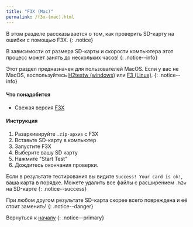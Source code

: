 ```yaml
---
title: "F3X (Mac)"
permalink: /f3x-(mac).html
---
```


В этом разделе рассказывается о том, как проверить SD-карту на ошибки с помощью F3X.
{: .notice}

В зависимости от размера SD-карты и скорости компьютера этот процесс может занять до нескольких часов!
{: .notice--info}

Этот раздел предназначен для пользователей MacOS. Если у вас не MacOS, воспользуйтесь [H2testw (windows)](h2testw-(windows)) или [F3 (Linux)](f3-(linux)).
{: .notice--info}

#### Что понадобится

* Свежая версия [F3X](https://github.com/insidegui/F3X/releases/latest)

#### Инструкция

1. Разархивируйте `.zip-архив` с F3X
2. Вставьте SD-карту в компьютер
3. Запустите F3X
4. Выберите вашу SD карту
5. Нажмите "Start Test"
6. Дождитесь окончания проверки.

Если в результате тестирования вы видите `Success! Your card is ok!`, ваша карта в порядке. Можете удалить все файлы с расширением `.h2w` на SD-карте
{: .notice--success}

При любом другом результате SD-карта скорее всего повреждена и её стоит заменить!
{: .notice--danger}

Вернуться к [началу](get-started)
{: .notice--primary}